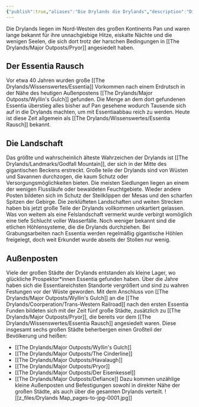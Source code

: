 ```yaml
---
{"publish":true,"aliases":"Die Drylands die Drylands","description":"Die Drylands","created":2022,"modified":"2025-08-13T20:40:34.565+02:00","cssclasses":""}
---
```



Die Drylands liegen im Nord-Westen des großen Kontinents Pan und waren lange bekannt für ihre unnachgiebige Hitze, eiskalte Nächte und die wenigen Seelen, die sich dort trotz der harschen Bedingungen in [[The Drylands/Major Outposts/Pryor]] angesiedelt haben.
## Der Essentia Rausch
Vor etwa 40 Jahren wurden große [[The Drylands/Wissenswertes/Essentia]] Vorkommen nach einem Erdrutsch in der Nähe des heutigen Außenpostens [[The Drylands/Major Outposts/Wyllin's Gulch]] gefunden. Die Menge an dem dort gefundenen Essentia überstieg alles bisher auf Pan gesehene wodurch Tausende sich auf in die Drylands machten, um mit Essentiaabbau reich zu werden. Heute ist diese Zeit allgemein als [[The Drylands/Wissenswertes/Essentia Rausch]] bekannt.
## Die Landschaft
Das größte und wahrscheinlich älteste Wahrzeichen der Drylands ist [[The Drylands/Landmarks/Godfall Mountain]], der sich in der Mitte des gigantischen Beckens erstreckt. Große teile der Drylands sind von Wüsten und Savannen durchzogen, die kaum Schutz oder Versorgungsmöglichkeiten bieten. Die meisten Siedlungen liegen an einem der wenigen Flussläufe oder bewaldeten Feuchtgebiete. Wieder andere Posten bildeten sich im Schutz der Steilklippen der Mesas und den scharfen Spitzen der Gebirge.
Die zerklüfteten Landschaften und weiten Strecken haben bis jetzt große Teile der Drylands vollkommen unkartiert gelassen. Was von weitem als eine Felslandschaft vermerkt wurde verbirgt womöglich eine tiefe Schlucht voller Wasserfälle. Noch weniger bekannt sind die etlichen Höhlensysteme, die die Drylands durchziehen. Bei Grabungsarbeiten nach Essentia werden regelmäßig gigantische Höhlen freigelegt, doch weit Erkundet wurde abseits der Stollen nur wenig.
## Außenposten
Viele der großen Städte der Drylands entstanden als kleine Lager, wo glückliche Prospektor\*innen Essentia gefunden haben. Über die Jahre haben sich die Essentiareichsten Standorte vergrößert und sind zu wahren Festungen vor der Wüste geworden. Mit dem Anschluss von [[The Drylands/Major Outposts/Wyllin's Gulch]] an die [[The Drylands/Coorperation/Trans-Western Railroad]] nach den ersten Essentia Funden bildeten sich mit der Zeit fünf große Städte, zusätzlich zu [[The Drylands/Major Outposts/Pryor]], die bereits vor dem [[The Drylands/Wissenswertes/Essentia Rausch]] angesiedelt waren. Diese insgesamt sechs großen Städte beherbergen einen Großteil der Bevölkerung und heißen:
- [[The Drylands/Major Outposts/Wyllin's Gulch]]
- [[The Drylands/Major Outposts/The Cinderline]]
- [[The Drylands/Major Outposts/Havalaugh]]
- [[The Drylands/Major Outposts/Pryor]]
- [[The Drylands/Major Outposts/Der Eisenkessel]]
- [[The Drylands/Major Outposts/Defiance]]
Dazu kommen unzählige kleine Außenposten und Befestigungen sowohl in direkter Nähe der großen Städte, als auch über die gesamten Drylands verteilt.
![[z_files/Drylands Map_pages-to-jpg-0001.jpg]]